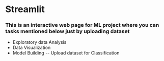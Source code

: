 # Streamlit
### This is an interactive web page for ML project where you can tasks mentioned below just by uploading dataset

* Exploratory data Analysis
* Data Visualization
* Model Building -- Upload dataset for Classification
